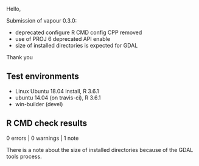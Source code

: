 
Hello, 

Submission of vapour 0.3.0: 

* deprecated configure R CMD config CPP removed
* use of PROJ 6 deprecated API enable
* size of installed directories is expected for GDAL 

Thank you


## Test environments

* Linux Ubuntu 18.04 install, R 3.6.1
* ubuntu 14.04 (on travis-ci), R 3.6.1
* win-builder (devel)

## R CMD check results

0 errors | 0 warnings | 1 note

There is a note about the size of installed directories because of the GDAL 
 tools process. 

      
